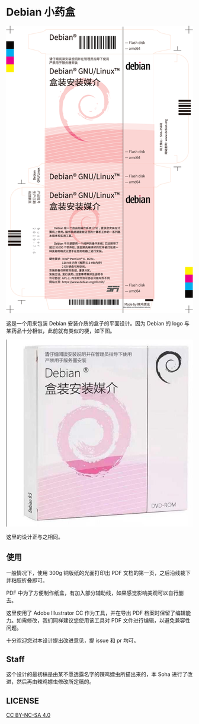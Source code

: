 # Debian 小药盒

![](./.box-3x.png)

这是一个用来包装 Debian 安装介质的盒子的平面设计。因为 Debian 的 logo 与某药品十分相似，此前就有类似的梗，如下图。

![梗](./.inspiration.jpg)

这里的设计正与之相同。

## 使用

一般情况下，使用 300g 铜版纸的光面打印出 PDF 文档的第一页，之后沿线裁下并粘胶折叠即可。

PDF 中为了方便制作纸盒，有加入部分辅助线，如果感觉影响美观可以自行删去。

这里使用了 Adobe Illustrator CC 作为工具，并在导出 PDF 档案时保留了编辑能力。如需修改，我们同样建议您使用该工具对 PDF 文件进行编辑，以避免兼容性问题。

十分欢迎您对本设计提出改进意见，提 issue 和 pr 均可。

## Staff

这个设计的最初稿是由某不愿透露名字的辣鸡嫖虫所描出来的，本 Soha 进行了改进，然后再由辣鸡嫖虫修改所定稿的。

## LICENSE

[CC BY-NC-SA 4.0](http://creativecommons.org/licenses/by-nc-sa/4.0/)
